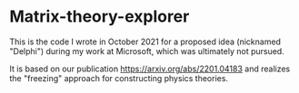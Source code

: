# Matrix-theory-explorer

This is the code I wrote in October 2021 for a proposed idea (nicknamed "Delphi") during my work at Microsoft, which was ultimately not pursued.

It is based on our publication https://arxiv.org/abs/2201.04183 and realizes the "freezing" approach for constructing physics theories.
